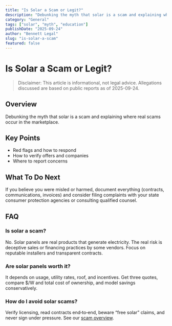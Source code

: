 ```yaml
---
title: "Is Solar a Scam or Legit?"
description: "Debunking the myth that solar is a scam and explaining where real scams occur in the marketplace."
category: "General"
tags: ["solar", "myth", "education"]
publishDate: "2025-09-24"
author: "Bennett Legal"
slug: "is-solar-a-scam"
featured: false
---
```


# Is Solar a Scam or Legit?

> Disclaimer: This article is informational, not legal advice. Allegations discussed are based on public reports as of 2025-09-24.

## Overview
Debunking the myth that solar is a scam and explaining where real scams occur in the marketplace.

## Key Points
- Red flags and how to respond
- How to verify offers and companies
- Where to report concerns

## What To Do Next
If you believe you were misled or harmed, document everything (contracts, communications, invoices) and consider filing complaints with your state consumer protection agencies or consulting qualified counsel.

## FAQ

### Is solar a scam?
No. Solar panels are real products that generate electricity. The real risk is deceptive sales or financing practices by some vendors. Focus on reputable installers and transparent contracts.

### Are solar panels worth it?
It depends on usage, utility rates, roof, and incentives. Get three quotes, compare $/W and total cost of ownership, and model savings conservatively.

### How do I avoid solar scams?
Verify licensing, read contracts end‑to‑end, beware “free solar” claims, and never sign under pressure. See our [scam overview](/blog/solar-panel-scams-ripoffs).
